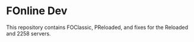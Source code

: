 # FOnline Dev

This repository contains FOClassic, PReloaded, and fixes for the Reloaded and 2258 servers.
